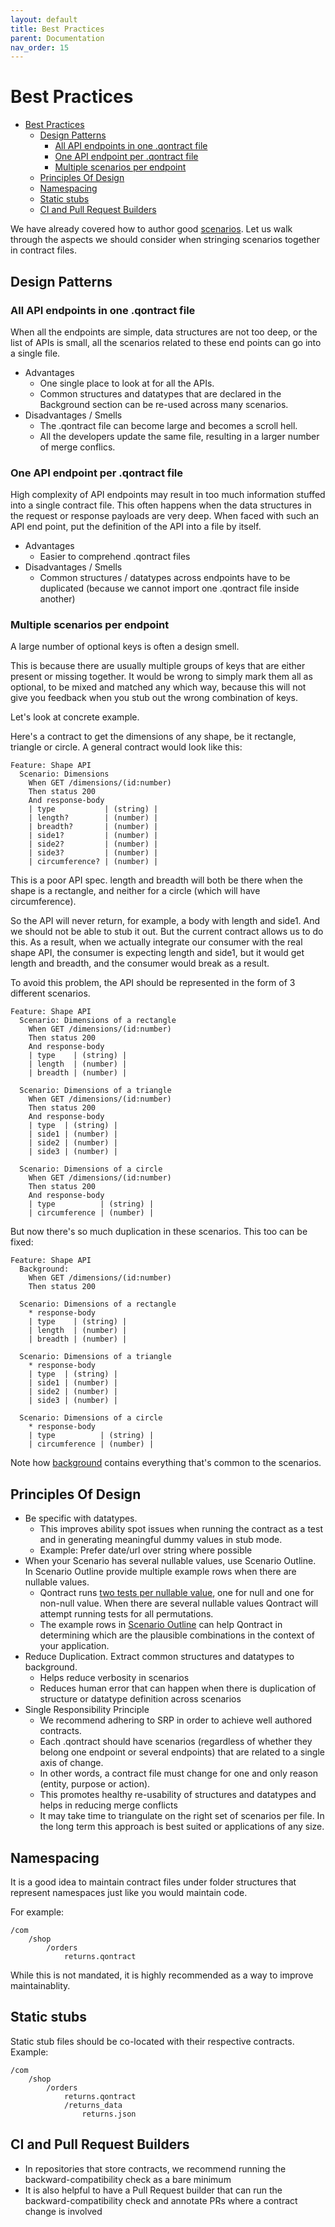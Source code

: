 ```yaml
---
layout: default
title: Best Practices
parent: Documentation
nav_order: 15
---
```

Best Practices
========

- [Best Practices](#best-practices)
  - [Design Patterns](#design-patterns)
    - [All API endpoints in one .qontract file](#all-api-endpoints-in-one-qontract-file)
    - [One API endpoint per .qontract file](#one-api-endpoint-per-qontract-file)
    - [Multiple scenarios per endpoint](#multiple-scenarios-per-endpoint)
  - [Principles Of Design](#principles-of-design)
  - [Namespacing](#namespacing)
  - [Static stubs](#static-stubs)
  - [CI and Pull Request Builders](#ci-and-pull-request-builders)

We have already covered how to author good [scenarios](/documentation/language.html). Let us walk through the aspects we should consider when stringing scenarios together in contract files.

## Design Patterns

### All API endpoints in one .qontract file

When all the endpoints are simple, data structures are not too deep, or the list of APIs is small, all the scenarios related to these end points can go into a single file.

* Advantages
    * One single place to look at for all the APIs.
    * Common structures and datatypes that are declared in the Background section can be re-used across many scenarios.
* Disadvantages / Smells
    * The .qontract file can become large and becomes a scroll hell.
    * All the developers update the same file, resulting in a larger number of merge conflics.

### One API endpoint per .qontract file

High complexity of API endpoints may result in too much information stuffed into a single contract file. This often happens when the data structures in the request or response payloads are very deep. When faced with such an API end point, put the definition of the API into a file by itself.

* Advantages
    * Easier to comprehend .qontract files
* Disadvantages / Smells
    * Common structures / datatypes across endpoints have to be duplicated (because we cannot import one .qontract file inside another)

### Multiple scenarios per endpoint

A large number of optional keys is often a design smell.

This is because there are usually multiple groups of keys that are either present or missing together. It would be wrong to simply mark them all as optional, to be mixed and matched any which way, because this will not give you feedback when you stub out the wrong combination of keys.

Let's look at concrete example.

Here's a contract to get the dimensions of any shape, be it rectangle, triangle or circle. A general contract would look like this:

```gherkin
Feature: Shape API
  Scenario: Dimensions
    When GET /dimensions/(id:number)
    Then status 200
    And response-body
    | type           | (string) |
    | length?        | (number) |
    | breadth?       | (number) |
    | side1?         | (number) |
    | side2?         | (number) |
    | side3?         | (number) |
    | circumference? | (number) |
```

This is a poor API spec. length and breadth will both be there when the shape is a rectangle, and neither for a circle (which will have circumference).

So the API will never return, for example, a body with length and side1. And we should not be able to stub it out. But the current contract allows us to do this. As a result, when we actually integrate our consumer with the real shape API, the consumer is expecting length and side1, but it would get length and breadth, and the consumer would break as a result.

To avoid this problem, the API should be represented in the form of 3 different scenarios.

```gherkin
Feature: Shape API
  Scenario: Dimensions of a rectangle
    When GET /dimensions/(id:number)
    Then status 200
    And response-body
    | type    | (string) |
    | length  | (number) |
    | breadth | (number) |

  Scenario: Dimensions of a triangle
    When GET /dimensions/(id:number)
    Then status 200
    And response-body
    | type  | (string) |
    | side1 | (number) |
    | side2 | (number) |
    | side3 | (number) |

  Scenario: Dimensions of a circle
    When GET /dimensions/(id:number)
    Then status 200
    And response-body
    | type          | (string) |
    | circumference | (number) |
```

But now there's so much duplication in these scenarios. This too can be fixed:

```gherkin
Feature: Shape API
  Background:
    When GET /dimensions/(id:number)
    Then status 200

  Scenario: Dimensions of a rectangle
    * response-body
    | type    | (string) |
    | length  | (number) |
    | breadth | (number) |

  Scenario: Dimensions of a triangle
    * response-body
    | type  | (string) |
    | side1 | (number) |
    | side2 | (number) |
    | side3 | (number) |

  Scenario: Dimensions of a circle
    * response-body
    | type          | (string) |
    | circumference | (number) |
```

Note how [background](documentation/../language.html#background) contains everything that's common to the scenarios.

## Principles Of Design
* Be specific with datatypes.
    * This improves ability spot issues when running the contract as a test and in generating meaningful dummy values in stub mode.
    * Example: Prefer date/url over string where possible
* When your Scenario has several nullable values, use Scenario Outline. In Scenario Outline provide multiple example rows when there are nullable values.
    * Qontract runs [two tests per nullable value](/documentation/language.html#nullable-operator), one for null and one for non-null value. When there are several nullable values Qontract will attempt running tests for all permutations.
    * The example rows in [Scenario Outline](/documentation/language.html#scenario-outline) can help Qontract in determining which are the plausible combinations in the context of your application.
* Reduce Duplication. Extract common structures and datatypes to background.
    * Helps reduce verbosity in scenarios
    * Reduces human error that can happen when there is duplication of structure or datatype definition across scenarios
* Single Responsibility Principle
    * We recommend adhering to SRP in order to achieve well authored contracts.
    * Each .qontract should have scenarios (regardless of whether they belong one endpoint or several endpoints) that are related to a single axis of change.
    * In other words, a contract file must change for one and only reason (entity, purpose or action).
    * This promotes healthy re-usability of structures and datatypes and helps in reducing merge conflicts
    * It may take time to triangulate on the right set of scenarios per file. In the long term this approach is best suited or applications of any size.

## Namespacing

It is a good idea to maintain contract files under folder structures that represent namespaces just like you would maintain code.

For example:

```
/com
    /shop
        /orders
            returns.qontract
```

While this is not mandated, it is highly recommended as a way to improve maintainablity.

## Static stubs

Static stub files should be co-located with their respective contracts. Example:

```
/com
    /shop
        /orders
            returns.qontract
            /returns_data
                returns.json
```

## CI and Pull Request Builders
* In repositories that store contracts, we recommend running the backward-compatibility check as a bare minimum
* It is also helpful to have a Pull Request builder that can run the backward-compatibility check and annotate PRs where a contract change is involved
